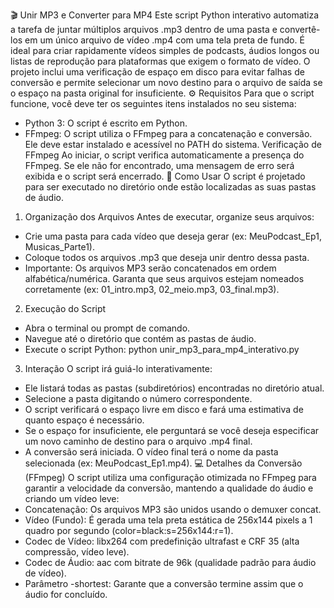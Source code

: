 🎬 Unir MP3 e Converter para MP4
Este script Python interativo automatiza a tarefa de juntar múltiplos arquivos .mp3 dentro de uma pasta e convertê-los em um único arquivo de vídeo .mp4 com uma tela preta de fundo. É ideal para criar rapidamente vídeos simples de podcasts, áudios longos ou listas de reprodução para plataformas que exigem o formato de vídeo.
O projeto inclui uma verificação de espaço em disco para evitar falhas de conversão e permite selecionar um novo destino para o arquivo de saída se o espaço na pasta original for insuficiente.
⚙️ Requisitos
Para que o script funcione, você deve ter os seguintes itens instalados no seu sistema:
 * Python 3: O script é escrito em Python.
 * FFmpeg: O script utiliza o FFmpeg para a concatenação e conversão. Ele deve estar instalado e acessível no PATH do sistema.
Verificação de FFmpeg
Ao iniciar, o script verifica automaticamente a presença do FFmpeg. Se ele não for encontrado, uma mensagem de erro será exibida e o script será encerrado.
🚀 Como Usar
O script é projetado para ser executado no diretório onde estão localizadas as suas pastas de áudio.
1. Organização dos Arquivos
Antes de executar, organize seus arquivos:
 * Crie uma pasta para cada vídeo que deseja gerar (ex: MeuPodcast_Ep1, Musicas_Parte1).
 * Coloque todos os arquivos .mp3 que deseja unir dentro dessa pasta.
 * Importante: Os arquivos MP3 serão concatenados em ordem alfabética/numérica. Garanta que seus arquivos estejam nomeados corretamente (ex: 01_intro.mp3, 02_meio.mp3, 03_final.mp3).
2. Execução do Script
 * Abra o terminal ou prompt de comando.
 * Navegue até o diretório que contém as pastas de áudio.
 * Execute o script Python:
   python unir_mp3_para_mp4_interativo.py

3. Interação
O script irá guiá-lo interativamente:
 * Ele listará todas as pastas (subdiretórios) encontradas no diretório atual.
 * Selecione a pasta digitando o número correspondente.
 * O script verificará o espaço livre em disco e fará uma estimativa de quanto espaço é necessário.
 * Se o espaço for insuficiente, ele perguntará se você deseja especificar um novo caminho de destino para o arquivo .mp4 final.
 * A conversão será iniciada. O vídeo final terá o nome da pasta selecionada (ex: MeuPodcast_Ep1.mp4).
💻 Detalhes da Conversão (FFmpeg)
O script utiliza uma configuração otimizada no FFmpeg para garantir a velocidade da conversão, mantendo a qualidade do áudio e criando um vídeo leve:
 * Concatenação: Os arquivos MP3 são unidos usando o demuxer concat.
 * Vídeo (Fundo): É gerada uma tela preta estática de 256x144 pixels a 1 quadro por segundo (color=black:s=256x144:r=1).
 * Codec de Vídeo: libx264 com predefinição ultrafast e CRF 35 (alta compressão, vídeo leve).
 * Codec de Áudio: aac com bitrate de 96k (qualidade padrão para áudio de vídeo).
 * Parâmetro -shortest: Garante que a conversão termine assim que o áudio for concluído.
